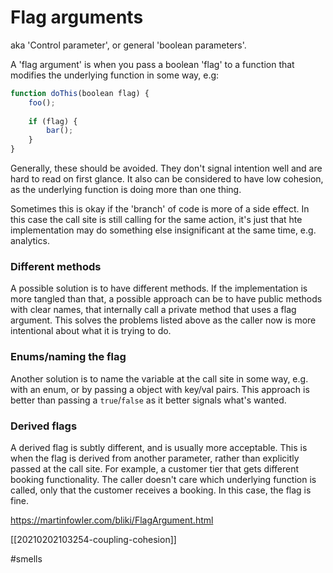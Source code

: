 # Flag arguments

aka 'Control parameter', or general 'boolean parameters'.

A 'flag argument' is when you pass a boolean 'flag' to a function that modifies the underlying function in some way, e.g:
```javascript
function doThis(boolean flag) {
    foo();
    
    if (flag) {
        bar();
    }
}
```

Generally, these should be avoided. They don't signal intention well and are hard to read on first glance. It also can be considered to have low cohesion, as the underlying function is doing more than one thing.

Sometimes this is okay if the 'branch' of code is more of a side effect. In this case the call site is still calling for the same action, it's just that hte implementation may do something else insignificant at the same time, e.g. analytics.

### Different methods

A possible solution is to have different methods. If the implementation is more tangled than that, a possible approach can be to have public methods with clear names, that internally call a private method that uses a flag argument. This solves the problems listed above as the caller now is more intentional about what it is trying to do.

### Enums/naming the flag

Another solution is to name the variable at the call site in some way, e.g. with an enum, or by passing a object with key/val pairs. This approach is better than passing a `true`/`false` as it better signals what's wanted.

### Derived flags

A derived flag is subtly different, and is usually more acceptable. This is when the flag is derived from another parameter, rather than explicitly passed at the call site. For example, a customer tier that gets different booking functionality. The caller doesn't care which underlying function is called, only that the customer receives a booking. In this case, the flag is fine.

https://martinfowler.com/bliki/FlagArgument.html

[[20210202103254-coupling-cohesion]]

#smells